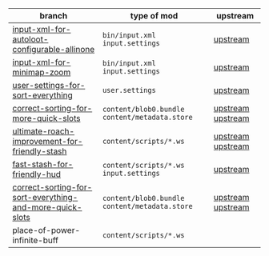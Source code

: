 branch | type of mod | upstream
--- | --- | ---
[input-xml-for-autoloot-configurable-allinone][branch-1] | `bin/input.xml` `input.settings` | [upstream][upstream-1]
[input-xml-for-minimap-zoom][branch-2] | `bin/input.xml` `input.settings` | [upstream][upstream-2]
[user-settings-for-sort-everything][branch-3] | `user.settings` | [upstream][upstream-3]
[correct-sorting-for-more-quick-slots][branch-4] | `content/blob0.bundle` `content/metadata.store` | [upstream][upstream-4] [upstream][upstream-4-2]
[ultimate-roach-improvement-for-friendly-stash][branch-5] | `content/scripts/*.ws` | [upstream][upstream-5] [upstream][upstream-5-2]
[fast-stash-for-friendly-hud][branch-6] | `content/scripts/*.ws` `input.settings` | [upstream][upstream-6]
[correct-sorting-for-sort-everything-and-more-quick-slots][branch-7] | `content/blob0.bundle` `content/metadata.store` | [upstream][upstream-7] [upstream][upstream-7-2]
place-of-power-infinite-buff | `content/scripts/*.ws`

[branch-1]: https://github.com/galeksandrp/witcher3mods/tree/input-xml-for-autoloot-configurable-allinone
[branch-2]: https://github.com/galeksandrp/witcher3mods/tree/input-xml-for-minimap-zoom
[branch-3]: https://github.com/galeksandrp/witcher3mods/tree/user-settings-for-sort-everything
[branch-4]: https://github.com/galeksandrp/witcher3mods/tree/correct-sorting-for-more-quick-slots
[branch-5]: https://github.com/galeksandrp/witcher3mods/tree/ultimate-roach-improvement-for-friendly-stash
[branch-6]: https://github.com/galeksandrp/witcher3mods/tree/fast-stash-for-friendly-hud
[branch-7]: https://github.com/galeksandrp/witcher3mods/tree/correct-sorting-for-sort-everything-and-more-quick-slots

[upstream-1]: https://www.nexusmods.com/witcher3/mods/1996
[upstream-2]: https://www.nexusmods.com/witcher3/mods/1723
[upstream-3]: https://www.nexusmods.com/witcher3/mods/1710
[upstream-4]: https://www.nexusmods.com/witcher3/mods/1221
[upstream-4-2]: https://www.nexusmods.com/witcher3/mods/1460
[upstream-5]: https://www.nexusmods.com/witcher3/mods/2824
[upstream-5-2]: https://www.nexusmods.com/witcher3/mods/4200
[upstream-6]: https://www.nexusmods.com/witcher3/mods/4849
[upstream-7]: https://www.nexusmods.com/witcher3/mods/1221
[upstream-7-2]: https://www.nexusmods.com/witcher3/mods/1460

